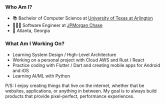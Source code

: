  ### Who Am I?
- 📚 Bachelor of Computer Science at [University of Texas at Arlington](https://academicpartnerships.uta.edu/)
- 👨🏻‍💻 Software Engineer at [JPMorgan Chase](https://www.chase.com/)
- 📍 Atlanta, Georgia

### What Am I Working On?
- Learning System Design / High-Level Architecture
- Working on a personal project with Cloud AWS and Rust / React
- Practice coding with Flutter / Dart and creating mobile apps for Android and iOS
- Learning AI/ML with Python

P/S: I enjoy creating things that live on the internet, whether that be websites, applications, or anything in between. My goal is to always build products that provide pixel-perfect, performance experiences.
